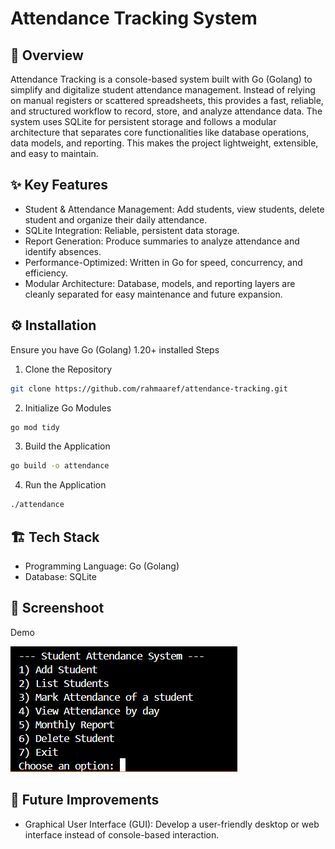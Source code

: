 # Attendance Tracking System
## 📌 Overview
Attendance Tracking is a console-based system built with Go (Golang) to simplify and digitalize student attendance management. Instead of relying on manual registers or scattered spreadsheets, this provides a fast, reliable, and structured workflow to record, store, and analyze attendance data.
The system uses SQLite for persistent storage and follows a modular architecture that separates core functionalities like database operations, data models, and reporting. This makes the project lightweight, extensible, and easy to maintain.

## ✨ Key Features
- Student & Attendance Management: Add students, view students, delete student and organize their daily attendance.
- SQLite Integration: Reliable, persistent data storage.
- Report Generation: Produce summaries to analyze attendance and identify absences.
- Performance-Optimized: Written in Go for speed, concurrency, and efficiency.
- Modular Architecture: Database, models, and reporting layers are cleanly separated for easy maintenance and future expansion.

## ⚙️ Installation
Ensure you have Go (Golang) 1.20+ installed
Steps
1. Clone the Repository
```bash
git clone https://github.com/rahmaaref/attendance-tracking.git
```
2. Initialize Go Modules
```bash
go mod tidy
```
3. Build the Application
```bash
go build -o attendance
```
4. Run the Application
```bash
./attendance
```

## 🏗️ Tech Stack
- Programming Language: Go (Golang)
- Database: SQLite

## 📸 Screenshoot
Demo

  ![Attendance Tracking Screenshot](Screenshots/demo.png)

## 🚀 Future Improvements
- Graphical User Interface (GUI): Develop a user-friendly desktop or web interface instead of console-based interaction.
